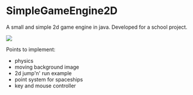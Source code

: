 SimpleGameEngine2D
==================

A small and simple 2d game engine in java. Developed for a school project.

![](https://cloud.githubusercontent.com/assets/5220162/8350047/5a18abc2-1b22-11e5-907c-61daae4cb479.png)

Points to implement:

- physics
- moving background image
- 2d jump'n' run example
- point system for spaceships
- key and mouse controller
